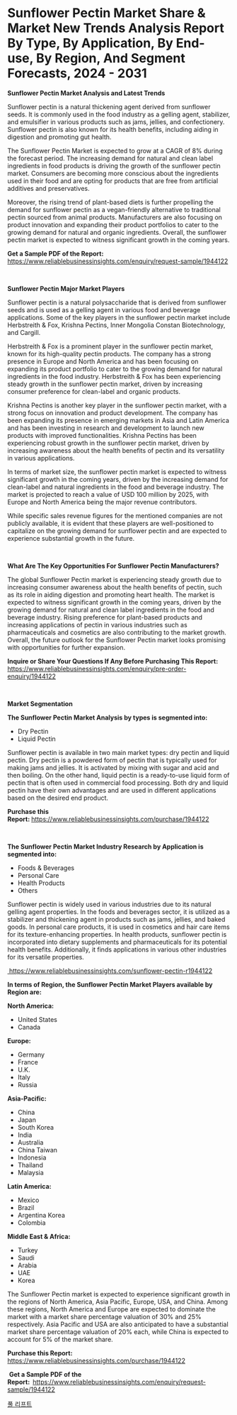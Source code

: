 <p><h1>Sunflower Pectin Market Share & Market New Trends Analysis Report By Type, By Application, By End-use, By Region, And Segment Forecasts, 2024 - 2031</h1></p><p><strong>Sunflower Pectin Market Analysis and Latest Trends</strong></p>
<p><p>Sunflower pectin is a natural thickening agent derived from sunflower seeds. It is commonly used in the food industry as a gelling agent, stabilizer, and emulsifier in various products such as jams, jellies, and confectionery. Sunflower pectin is also known for its health benefits, including aiding in digestion and promoting gut health.</p><p>The Sunflower Pectin Market is expected to grow at a CAGR of 8% during the forecast period. The increasing demand for natural and clean label ingredients in food products is driving the growth of the sunflower pectin market. Consumers are becoming more conscious about the ingredients used in their food and are opting for products that are free from artificial additives and preservatives.</p><p>Moreover, the rising trend of plant-based diets is further propelling the demand for sunflower pectin as a vegan-friendly alternative to traditional pectin sourced from animal products. Manufacturers are also focusing on product innovation and expanding their product portfolios to cater to the growing demand for natural and organic ingredients. Overall, the sunflower pectin market is expected to witness significant growth in the coming years.</p></p>
<p><strong>Get a Sample PDF of the Report:&nbsp;</strong> <a href="https://www.reliablebusinessinsights.com/enquiry/request-sample/1944122">https://www.reliablebusinessinsights.com/enquiry/request-sample/1944122</a></p>
<p>&nbsp;</p>
<p><strong>Sunflower Pectin Major Market Players</strong></p>
<p><p>Sunflower pectin is a natural polysaccharide that is derived from sunflower seeds and is used as a gelling agent in various food and beverage applications. Some of the key players in the sunflower pectin market include Herbstreith & Fox, Krishna Pectins, Inner Mongolia Constan Biotechnology, and Cargill.</p><p>Herbstreith & Fox is a prominent player in the sunflower pectin market, known for its high-quality pectin products. The company has a strong presence in Europe and North America and has been focusing on expanding its product portfolio to cater to the growing demand for natural ingredients in the food industry. Herbstreith & Fox has been experiencing steady growth in the sunflower pectin market, driven by increasing consumer preference for clean-label and organic products.</p><p>Krishna Pectins is another key player in the sunflower pectin market, with a strong focus on innovation and product development. The company has been expanding its presence in emerging markets in Asia and Latin America and has been investing in research and development to launch new products with improved functionalities. Krishna Pectins has been experiencing robust growth in the sunflower pectin market, driven by increasing awareness about the health benefits of pectin and its versatility in various applications.</p><p>In terms of market size, the sunflower pectin market is expected to witness significant growth in the coming years, driven by the increasing demand for clean-label and natural ingredients in the food and beverage industry. The market is projected to reach a value of USD 100 million by 2025, with Europe and North America being the major revenue contributors.</p><p>While specific sales revenue figures for the mentioned companies are not publicly available, it is evident that these players are well-positioned to capitalize on the growing demand for sunflower pectin and are expected to experience substantial growth in the future.</p></p>
<p>&nbsp;</p>
<p><strong>What Are The Key Opportunities For Sunflower Pectin Manufacturers?</strong></p>
<p><p>The global Sunflower Pectin market is experiencing steady growth due to increasing consumer awareness about the health benefits of pectin, such as its role in aiding digestion and promoting heart health. The market is expected to witness significant growth in the coming years, driven by the growing demand for natural and clean label ingredients in the food and beverage industry. Rising preference for plant-based products and increasing applications of pectin in various industries such as pharmaceuticals and cosmetics are also contributing to the market growth. Overall, the future outlook for the Sunflower Pectin market looks promising with opportunities for further expansion.</p></p>
<p><strong>Inquire or Share Your Questions If Any Before Purchasing This Report:</strong> <a href="https://www.reliablebusinessinsights.com/enquiry/pre-order-enquiry/1944122">https://www.reliablebusinessinsights.com/enquiry/pre-order-enquiry/1944122</a></p>
<p>&nbsp;</p>
<p><strong>Market Segmentation</strong></p>
<p><strong>The Sunflower Pectin Market Analysis by types is segmented into:</strong></p>
<p><ul><li>Dry Pectin</li><li>Liquid Pectin</li></ul></p>
<p><p>Sunflower pectin is available in two main market types: dry pectin and liquid pectin. Dry pectin is a powdered form of pectin that is typically used for making jams and jellies. It is activated by mixing with sugar and acid and then boiling. On the other hand, liquid pectin is a ready-to-use liquid form of pectin that is often used in commercial food processing. Both dry and liquid pectin have their own advantages and are used in different applications based on the desired end product.</p></p>
<p><strong>Purchase this Report:&nbsp;</strong><a href="https://www.reliablebusinessinsights.com/purchase/1944122">https://www.reliablebusinessinsights.com/purchase/1944122</a></p>
<p>&nbsp;</p>
<p><strong>The Sunflower Pectin Market Industry Research by Application is segmented into:</strong></p>
<p><ul><li>Foods & Beverages</li><li>Personal Care</li><li>Health Products</li><li>Others</li></ul></p>
<p><p>Sunflower pectin is widely used in various industries due to its natural gelling agent properties. In the foods and beverages sector, it is utilized as a stabilizer and thickening agent in products such as jams, jellies, and baked goods. In personal care products, it is used in cosmetics and hair care items for its texture-enhancing properties. In health products, sunflower pectin is incorporated into dietary supplements and pharmaceuticals for its potential health benefits. Additionally, it finds applications in various other industries for its versatile properties.</p></p>
<p><a href="https://www.reliablebusinessinsights.com/sunflower-pectin-r1944122">&nbsp;https://www.reliablebusinessinsights.com/sunflower-pectin-r1944122</a></p>
<p><strong>In terms of Region, the Sunflower Pectin Market Players available by Region are:</strong></p>
<p>
    <p> <strong> North America: </strong>
        <ul>
            <li>United States</li>
            <li>Canada</li>
        </ul>
        </p> 
    <p> <strong> Europe: </strong>
        <ul>
            <li>Germany</li>
            <li>France</li>
            <li>U.K.</li>
            <li>Italy</li>
            <li>Russia</li>
        </ul>
        </p> 
    <p> <strong> Asia-Pacific: </strong>
        <ul>
            <li>China</li>
            <li>Japan</li>
            <li>South Korea</li>
            <li>India</li>
            <li>Australia</li>
            <li>China Taiwan</li>
            <li>Indonesia</li>
            <li>Thailand</li>
            <li>Malaysia</li>
        </ul>
        </p> 
    <p> <strong> Latin America: </strong>
        <ul>
            <li>Mexico</li>
            <li>Brazil</li>
            <li>Argentina Korea</li>
            <li>Colombia</li>
        </ul>
        </p> 
    <p> <strong> Middle East & Africa: </strong>
        <ul>
            <li>Turkey</li>
            <li>Saudi</li>
            <li>Arabia</li>
            <li>UAE</li>
            <li>Korea</li>
        </ul>
    </p>
    </p>
<p><p>The Sunflower Pectin market is expected to experience significant growth in the regions of North America, Asia Pacific, Europe, USA, and China. Among these regions, North America and Europe are expected to dominate the market with a market share percentage valuation of 30% and 25% respectively. Asia Pacific and USA are also anticipated to have a substantial market share percentage valuation of 20% each, while China is expected to account for 5% of the market share.</p></p>
<p><strong>Purchase this Report: </strong><a href="https://www.reliablebusinessinsights.com/purchase/1944122">https://www.reliablebusinessinsights.com/purchase/1944122</a></p>
<p>&nbsp;<strong>Get a Sample PDF of the Report:&nbsp;&nbsp;</strong><a href="https://www.reliablebusinessinsights.com/enquiry/request-sample/1944122">https://www.reliablebusinessinsights.com/enquiry/request-sample/1944122</a></p>
<p><strong></strong></p>
<p><p><a href="https://github.com/vdhdwjyp90142/Market-Research-Report-List-3/blob/main/58614787351.md">풀 리프트</a></p></p>